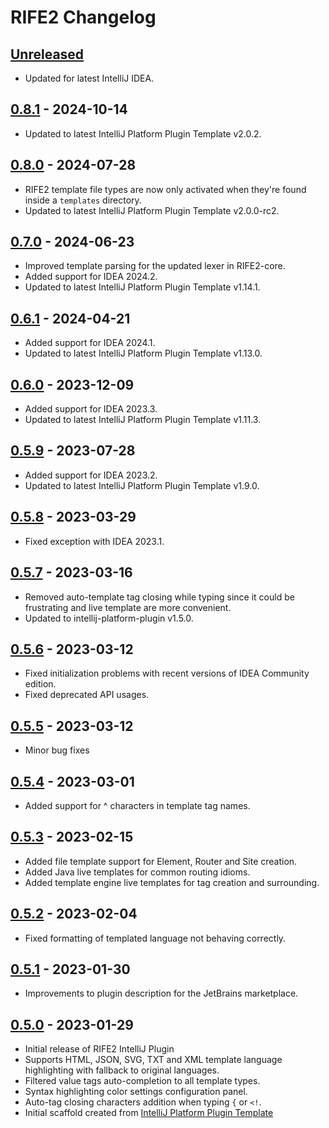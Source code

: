 <!-- Keep a Changelog guide -> https://keepachangelog.com -->

# RIFE2 Changelog

## [Unreleased]

- Updated for latest IntelliJ IDEA.

## [0.8.1] - 2024-10-14

- Updated to latest IntelliJ Platform Plugin Template v2.0.2.

## [0.8.0] - 2024-07-28

- RIFE2 template file types are now only activated when they're found inside a `templates` directory.
- Updated to latest IntelliJ Platform Plugin Template v2.0.0-rc2.

## [0.7.0] - 2024-06-23

- Improved template parsing for the updated lexer in RIFE2-core.
- Added support for IDEA 2024.2.
- Updated to latest IntelliJ Platform Plugin Template v1.14.1.

## [0.6.1] - 2024-04-21

- Added support for IDEA 2024.1.
- Updated to latest IntelliJ Platform Plugin Template v1.13.0.

## [0.6.0] - 2023-12-09

- Added support for IDEA 2023.3.
- Updated to latest IntelliJ Platform Plugin Template v1.11.3.

## [0.5.9] - 2023-07-28

- Added support for IDEA 2023.2.
- Updated to latest IntelliJ Platform Plugin Template v1.9.0.

## [0.5.8] - 2023-03-29

- Fixed exception with IDEA 2023.1.

## [0.5.7] - 2023-03-16

- Removed auto-template tag closing while typing since it could be frustrating and live template are more convenient.
- Updated to intellij-platform-plugin v1.5.0.

## [0.5.6] - 2023-03-12

- Fixed initialization problems with recent versions of IDEA Community edition.
- Fixed deprecated API usages.

## [0.5.5] - 2023-03-12

- Minor bug fixes

## [0.5.4] - 2023-03-01

- Added support for ^ characters in template tag names.

## [0.5.3] - 2023-02-15

- Added file template support for Element, Router and Site creation.
- Added Java live templates for common routing idioms.
- Added template engine live templates for tag creation and surrounding.

## [0.5.2] - 2023-02-04

- Fixed formatting of templated language not behaving correctly.

## [0.5.1] - 2023-01-30

- Improvements to plugin description for the JetBrains marketplace.

## [0.5.0] - 2023-01-29

- Initial release of RIFE2 IntelliJ Plugin
- Supports HTML, JSON, SVG, TXT and XML template language highlighting with fallback to original languages.
- Filtered value tags auto-completion to all template types.
- Syntax highlighting color settings configuration panel.
- Auto-tag closing characters addition when typing `{` or `<!`.
- Initial scaffold created from [IntelliJ Platform Plugin Template](https://github.com/JetBrains/intellij-platform-plugin-template)

[Unreleased]: https://github.com/rife2/rife2-idea/compare/v0.8.1...HEAD
[0.8.1]: https://github.com/rife2/rife2-idea/compare/v0.8.0...v0.8.1
[0.8.0]: https://github.com/rife2/rife2-idea/compare/v0.7.0...v0.8.0
[0.7.0]: https://github.com/rife2/rife2-idea/compare/v0.6.1...v0.7.0
[0.6.1]: https://github.com/rife2/rife2-idea/compare/v0.6.0...v0.6.1
[0.6.0]: https://github.com/rife2/rife2-idea/compare/v0.5.9...v0.6.0
[0.5.9]: https://github.com/rife2/rife2-idea/compare/v0.5.8...v0.5.9
[0.5.8]: https://github.com/rife2/rife2-idea/compare/v0.5.7...v0.5.8
[0.5.7]: https://github.com/rife2/rife2-idea/compare/v0.5.6...v0.5.7
[0.5.6]: https://github.com/rife2/rife2-idea/compare/v0.5.5...v0.5.6
[0.5.5]: https://github.com/rife2/rife2-idea/compare/v0.5.4...v0.5.5
[0.5.4]: https://github.com/gbevin/rife2-idea/compare/v0.5.3...v0.5.4
[0.5.3]: https://github.com/gbevin/rife2-idea/compare/v0.5.2...v0.5.3
[0.5.2]: https://github.com/gbevin/rife2-idea/compare/v0.5.1...v0.5.2
[0.5.1]: https://github.com/gbevin/rife2-idea/compare/v0.5.0...v0.5.1
[0.5.0]: https://github.com/gbevin/rife2-idea/commits/v0.5.0
